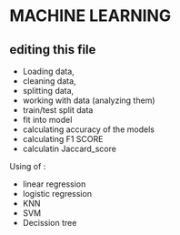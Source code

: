 # MACHINE LEARNING 
## editing this file 

- Loading data, 
- cleaning data, 
- splitting data, 
- working with data (analyzing them)
- train/test split data
- fit into model
- calculating accuracy of the models
- calculating F1 SCORE
- calculatin Jaccard_score

Using of :
- linear regression
- logistic regression
- KNN
- SVM
- Decission tree

